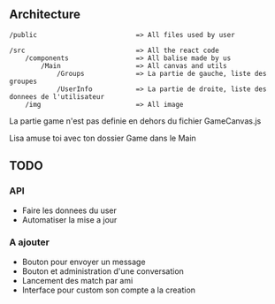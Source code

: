 ## Architecture
```
/public                         => All files used by user

/src                            => All the react code
    /components                 => All balise made by us
        /Main                   => All canvas and utils
            /Groups             => La partie de gauche, liste des groupes
            /UserInfo           => La partie de droite, liste des donnees de l'utilisateur
    /img                        => All image
```

La partie game n'est pas definie en dehors du fichier GameCanvas.js

Lisa amuse toi avec ton dossier Game dans le Main


## TODO

### API

- Faire les donnees du user
- Automatiser la mise a jour


### A ajouter

- Bouton pour envoyer un message
- Bouton et administration d'une conversation
- Lancement des match par ami
- Interface pour custom son compte a la creation
